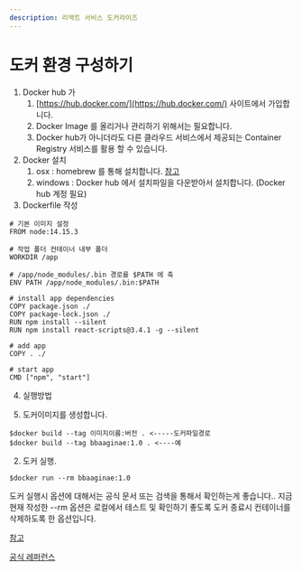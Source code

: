 ```yaml
---
description: 리액트 서비스 도커라이즈
---
```


# 도커 환경 구성하기

1. Docker hub 가
   1. [https://hub.docker.com/](https://hub.docker.com/) 사이트에서 가입합니다.
   2. Docker Image 를 올리거나 관리하기 위해서는 필요합니다.
   3. Docker hub가 아니더라도 다른 클라우드 서비스에서 제공되는 Container Registry 서비스를 활용 할 수 있습니다.
2. Docker 설치
   1. osx : homebrew 를 통해 설치합니다. [참고](https://dc7303.github.io/docker/2019/11/24/dockerInstallForMac/)
   2. windows : Docker hub 에서 설치파일을 다운받아서 설치합니다. \(Docker hub 계정 필요\)
3. Dockerfile 작성

```text
# 기본 이미지 설정
FROM node:14.15.3

# 작업 폴더 컨테이너 내부 폴더
WORKDIR /app

# /app/node_modules/.bin 경로를 $PATH 에 축
ENV PATH /app/node_modules/.bin:$PATH

# install app dependencies
COPY package.json ./
COPY package-lock.json ./
RUN npm install --silent
RUN npm install react-scripts@3.4.1 -g --silent

# add app
COPY . ./

# start app
CMD ["npm", "start"]
```

4. 실행방법

1. 도커이미지를 생성합니다.

```text
$docker build --tag 이미지이름:버전 . <-----도커파일경로
$docker build --tag bbaaginae:1.0 . <----예
```

2. 도커 실행.

```text
$docker run --rm bbaaginae:1.0
```

도커 실행시 옵션에 대해서는 공식 문서 또는 검색을 통해서 확인하는게 좋습니다.. 지금 현재 작성한 --rm 옵션은 로컬에서 테스트 및 확인하기 좋도록 도커 종료시 컨테이너를 삭제하도록 한 옵션입니다.

[참고](https://www.daleseo.com/docker-run/)

[공식 레퍼런스](https://docs.docker.com/engine/reference/commandline/run/)

